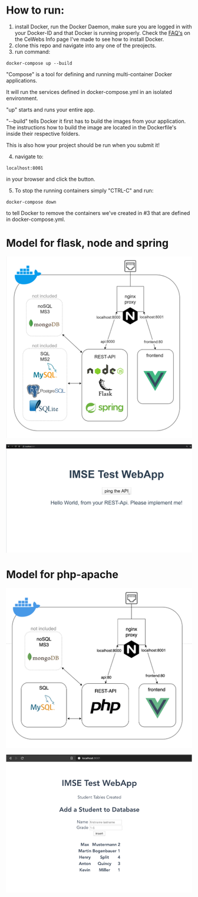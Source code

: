 # How to run:

1. install Docker, run the Docker Daemon, make sure you are logged in with your Docker-ID and that Docker is running properly.
Check the [FAQ's](https://cewebs.cs.univie.ac.at/imse/ss20/index.php?m=F&t=info&c=afile&CEWebS_what=Info&CEWebS_rev=26&CEWebS_file=IMSE~32~Docker~32~FAQ%27s~32~SS2020.pdf) on the CeWebs Info page I've made to see how to install Docker.
2. clone this repo and navigate into any one of the preojects.
3. run command:

```
docker-compose up --build
```
"Compose" is a tool for defining and running multi-container Docker applications.

It will run the services defined in docker-compose.yml in an isolated environment.

"up" starts and runs your entire app.

"--build" tells Docker it first has to build the images from your application. The instructions how to build the image are located in the Dockerfile's inside their respective folders.

This is also how your project should be run when you submit it!

4. navigate to:
```
localhost:8001
```
in your browser and click the button.

5. To stop the running containers simply "CTRL-C" and run:
```
docker-compose down
```
to tell Docker to remove the containers we've created in #3 that are defined in docker-compose.yml.

# Model for flask, node and spring

![image info](./model2.png)

![image info](./page.png)

# Model for php-apache

![image info](./model3.png)

![image info](./page2.png)

